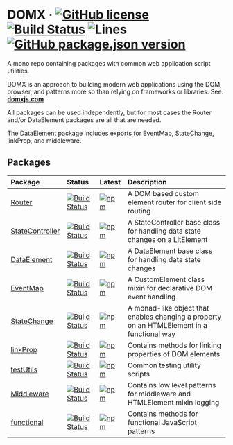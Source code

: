 # DOMX &middot; [![GitHub license](https://img.shields.io/badge/license-MIT-blue.svg)](https://www.mit.edu/~amini/LICENSE.md) [![Build Status](https://travis-ci.com/domxjs/domx.svg?branch=master)](https://travis-ci.com/github/domxjs/domx) ![Lines](https://img.shields.io/badge/Coverage-98.4%25-brightgreen.svg?style=flat) [![GitHub package.json version](https://img.shields.io/github/package-json/v/jhorback/harbor-utils)](https://github.com/jhorback/harbor-utils/releases)

A mono repo containing packages with common web application script utilities.

DOMX is an approach to building modern web applications using the DOM, browser, and patterns more so than relying on frameworks or libraries.
See: **[domxjs.com](https://www.domxjs.com/)**


All packages can be used independently, but for most cases the Router and/or DataElement packages are all that are needed.

The DataElement package includes exports for EventMap, StateChange, linkProp, and middleware.

## Packages

| Package   | Status   | Latest | Description
|:---       |:---      |:---    |:---
| [Router](https://github.com/domxjs/domx/tree/master/packages/Router) | [![Build Status](https://travis-ci.com/domxjs/domx.svg?branch=packages/Router)](https://travis-ci.com/github/domxjs/domx) | [![npm](https://img.shields.io/npm/v/@domx/router)](https://www.npmjs.com/package/@domx/router) | A DOM based custom element router for client side routing
| [StateController](https://github.com/domxjs/domx/tree/master/packages/StateController) | [![Build Status](https://travis-ci.com/domxjs/domx.svg?branch=packages/StateController)](https://travis-ci.com/github/domxjs/domx) | [![npm](https://img.shields.io/npm/v/@domx/statecontroller)](https://www.npmjs.com/package/@domx/statecontroller) | A StateController base class for handling data state changes on a LitElement
| [DataElement](https://github.com/domxjs/domx/tree/master/packages/DataElement) | [![Build Status](https://travis-ci.com/domxjs/domx.svg?branch=packages/DataElement)](https://travis-ci.com/github/domxjs/domx) | [![npm](https://img.shields.io/npm/v/@domx/dataelement)](https://www.npmjs.com/package/@domx/dataelement) | A DataElement base class for handling data state changes
| [EventMap](https://github.com/domxjs/domx/tree/master/packages/EventMap) | [![Build Status](https://travis-ci.com/domxjs/domx.svg?branch=packages/EventMap)](https://travis-ci.com/github/domxjs/domx) | [![npm](https://img.shields.io/npm/v/@domx/eventmap)](https://www.npmjs.com/package/@domx/eventmap) | A CustomElement class mixin for declarative DOM event handling
| [StateChange](https://github.com/domxjs/domx/tree/master/packages/StateChange) |[![Build Status](https://travis-ci.com/domxjs/domx.svg?branch=packages/StateChange)](https://travis-ci.com/github/domxjs/domx) | [![npm](https://img.shields.io/npm/v/@domx/statechange)](https://www.npmjs.com/package/@domx/statechange) | A monad-like object that enables changing a property on an HTMLElement in a functional way
| [linkProp](https://github.com/domxjs/domx/tree/master/packages/linkProp) | [![Build Status](https://travis-ci.com/domxjs/domx.svg?branch=packages/linkProp)](https://travis-ci.com/github/domxjs/domx) | [![npm](https://img.shields.io/npm/v/@domx/linkprop)](https://www.npmjs.com/package/@domx/linkprop) | Contains methods for linking properties of DOM elements
| [testUtils](https://github.com/domxjs/domx/tree/master/packages/testUtils) | [![Build Status](https://travis-ci.com/domxjs/domx.svg?branch=packages/testUtils)](https://travis-ci.com/github/domxjs/domx) | [![npm](https://img.shields.io/npm/v/@domx/testutils)](https://www.npmjs.com/package/@domx/testutils) | Common testing utility scripts
| [Middleware](https://github.com/domxjs/domx/tree/master/packages/Middleware) | [![Build Status](https://travis-ci.com/domxjs/domx.svg?branch=packages/Middleware)](https://travis-ci.com/github/domxjs/domx) | [![npm](https://img.shields.io/npm/v/@domx/middleware)](https://www.npmjs.com/package/@domx/middleware) | Contains low level patterns for middleware and HTMLElement mixin logging
| [functional](https://github.com/domxjs/domx/tree/master/packages/functional) | [![Build Status](https://travis-ci.com/domxjs/domx.svg?branch=packages/functional)](https://travis-ci.com/github/domxjs/domx) | [![npm](https://img.shields.io/npm/v/@domx/functional)](https://www.npmjs.com/package/@domx/functional) | Contains methods for functional JavaScript patterns

